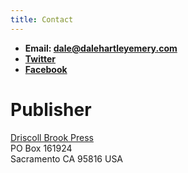 ```yaml
---
title: Contact
---
```


  - **Email: [dale@dalehartleyemery.com](mailto:dale@dalehartleyemery.com)**
  - **[Twitter](http://twitter.com/dalewriting/)**
  - **[Facebook](http://facebook.com/dalehartleyemery/)**

# Publisher

[Driscoll Brook Press](http://driscollbrookpress.com)<br />
PO Box 161924<br />
Sacramento CA 95816 USA
